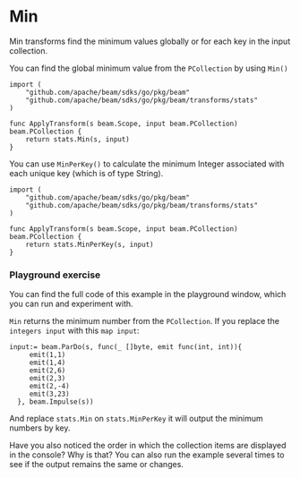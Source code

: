 <!--
Licensed under the Apache License, Version 2.0 (the "License");
you may not use this file except in compliance with the License.
You may obtain a copy of the License at
http://www.apache.org/licenses/LICENSE-2.0
Unless required by applicable law or agreed to in writing, software
distributed under the License is distributed on an "AS IS" BASIS,
WITHOUT WARRANTIES OR CONDITIONS OF ANY KIND, either express or implied.
See the License for the specific language governing permissions and
limitations under the License.
-->

# Min

Min transforms find the minimum values globally or for each key in the input collection.

You can find the global minimum value from the ```PCollection``` by using ```Min()```

```
import (
	"github.com/apache/beam/sdks/go/pkg/beam"
	"github.com/apache/beam/sdks/go/pkg/beam/transforms/stats"
)

func ApplyTransform(s beam.Scope, input beam.PCollection) beam.PCollection {
	return stats.Min(s, input)
}
```

You can use ```MinPerKey()``` to calculate the minimum Integer associated with each unique key (which is of type String).

```
import (
	"github.com/apache/beam/sdks/go/pkg/beam"
	"github.com/apache/beam/sdks/go/pkg/beam/transforms/stats"
)

func ApplyTransform(s beam.Scope, input beam.PCollection) beam.PCollection {
	return stats.MinPerKey(s, input)
}
```

### Playground exercise

You can find the full code of this example in the playground window, which you can run and experiment with.

`Min` returns the minimum number from the `PCollection`. If you replace the `integers input` with this `map input`:

```
input:= beam.ParDo(s, func(_ []byte, emit func(int, int)){
     emit(1,1)
     emit(1,4)
     emit(2,6)
     emit(2,3)
     emit(2,-4)
     emit(3,23)
  }, beam.Impulse(s))
```

And replace `stats.Min` on `stats.MinPerKey` it will output the minimum numbers by key.

Have you also noticed the order in which the collection items are displayed in the console? Why is that? You can also run the example several times to see if the output remains the same or changes.
